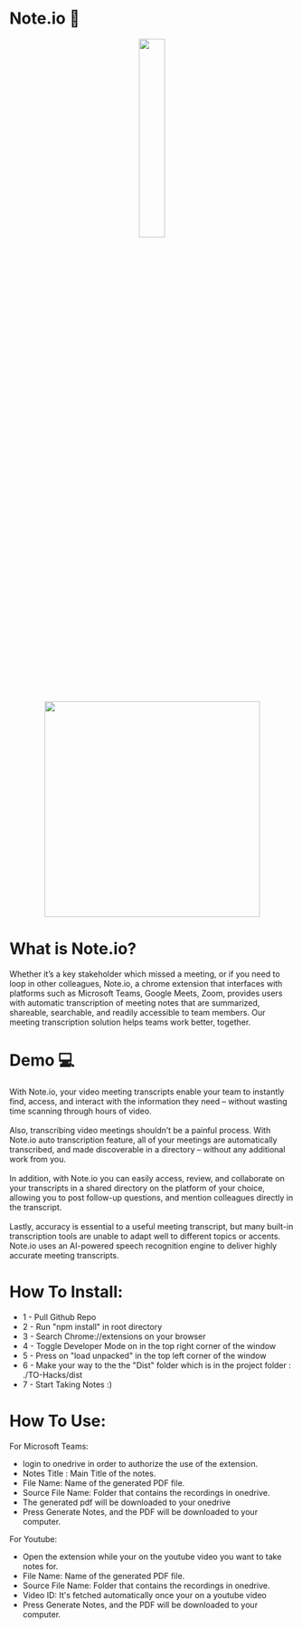 # Note.io :memo:

<p align="center">
  <img margin="auto" width="30%" height="auto" src="https://user-images.githubusercontent.com/94769986/170879310-23d90c50-2717-496d-bdef-004ec2fdf710.png">
  <img width="auto" height="381" src="https://user-images.githubusercontent.com/94769986/170879618-24631203-6457-4d1b-a7ea-ad6b37bb2486.png">
</p>


# What is Note.io?
 Whether it’s a key stakeholder which missed a meeting, or if you need to loop in other colleagues, Note.io, a chrome extension that interfaces with platforms such as Microsoft Teams, Google Meets, Zoom, provides users with automatic transcription of meeting notes that are summarized, shareable, searchable, and readily accessible to team members. Our meeting transcription solution helps teams work better, together. <br /> 
# Demo :computer:
With Note.io, your video meeting transcripts enable your team to instantly find, access, and interact with the information they need – without wasting time scanning through hours of video. <br /> <br />
Also, transcribing video meetings shouldn’t be a painful process. With Note.io auto transcription feature, all of your meetings are automatically transcribed, and made discoverable in a directory – without any additional work from you. <br /> <br />
In addition, with Note.io you can easily access, review, and collaborate on your transcripts in a shared directory on the platform of your choice, allowing you to post follow-up questions, and mention colleagues directly in the transcript. <br /> <br />
Lastly, accuracy is essential to a useful meeting transcript, but many built-in transcription tools are unable to adapt well to different topics or accents. Note.io uses an AI-powered speech recognition engine to deliver highly accurate meeting transcripts. <br />
# How To Install:
  - 1 - Pull Github Repo
  - 2 - Run "npm install" in root directory
  - 3 - Search Chrome://extensions on your browser
  - 4 - Toggle Developer Mode on in the top right corner of the window
  - 5 - Press on "load unpacked" in the top left corner of the window
  - 6 - Make your way to the the "Dist" folder which is in the project folder : ./TO-Hacks/dist
  - 7 - Start Taking Notes :)

# How To Use:
  For Microsoft Teams:
  - login to onedrive in order to authorize the use of the extension.
  - Notes Title : Main Title of the notes.
  - File Name: Name of the generated PDF file.
  - Source File Name: Folder that contains the recordings in onedrive.
  - The generated pdf will be downloaded to your onedrive
  - Press Generate Notes, and the PDF will be downloaded to your computer.

  For Youtube:
  - Open the extension while your on the youtube video you want to take notes for.
  - File Name: Name of the generated PDF file.
  - Source File Name: Folder that contains the recordings in onedrive.
  - Video ID: It's fetched automatically once your on a youtube video
  - Press Generate Notes, and the PDF will be downloaded to your computer.
